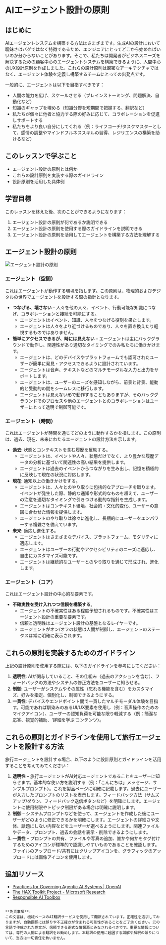 # AIエージェント設計の原則

## はじめに

AIエージェントシステムを構築する方法はさまざまです。生成AIの設計において曖昧さはバグではなく特徴であるため、エンジニアにとってどこから始めればいいのか分からないことがあります。そこで、私たちは開発者がビジネスニーズを解決するための顧客中心のエージェントシステムを構築できるように、人間中心のUX設計原則を作成しました。これらの設計原則は厳密なアーキテクチャではなく、エージェント体験を定義し構築するチームにとっての出発点です。

一般的に、エージェントは以下を目指すべきです：

- 人間の能力を広げ、スケールさせる（ブレインストーミング、問題解決、自動化など）
- 知識のギャップを埋める（知識分野を短期間で把握する、翻訳など）
- 私たちが個々に他者と協力する際の好みに応じて、コラボレーションを促進しサポートする
- 私たちをより良い自分にしてくれる（例：ライフコーチ/タスクマスターとして、感情の調整やマインドフルネススキルの習得、レジリエンスの構築を助けるなど）

## このレッスンで学ぶこと

- エージェント設計の原則とは何か
- これらの設計原則を実装する際のガイドライン
- 設計原則を活用した具体例

## 学習目標

このレッスンを終えた後、次のことができるようになります：

1. エージェント設計の原則が何であるか説明できる
2. エージェント設計の原則を使用する際のガイドラインを説明できる
3. エージェント設計の原則を活用してエージェントを構築する方法を理解する

## エージェント設計の原則

![エージェント設計の原則](../../../translated_images/agentic-design-principles.png?WT.19d6373397ba872c62b9237a927d1261a67e21e7c8e83274e53494a65e520a08.ja.mc_id=academic-105485-koreyst)

### エージェント（空間）

これはエージェントが動作する環境を指します。この原則は、物理的およびデジタルの世界でエージェントを設計する際の指針となります。

- **つなげる、壊さない** – 人々を他の人々、イベント、行動可能な知識につなげ、コラボレーションと接続を可能にする。
  - エージェントはイベント、知識、人々をつなげる役割を果たします。
  - エージェントは人々をより近づけるものであり、人々を置き換えたり軽視するものではありません。
- **簡単にアクセスできるが、時には見えない** – エージェントは主にバックグラウンドで動作し、関連性があり適切なタイミングでのみ私たちに働きかけます。
  - エージェントは、どのデバイスやプラットフォームでも認可されたユーザーが簡単に発見・アクセスできるように設計されています。
  - エージェントは音声、テキストなどのマルチモーダルな入力と出力をサポートします。
  - エージェントは、ユーザーのニーズを感知しながら、前景と背景、能動的と受動的の間をシームレスに移行します。
  - エージェントは見えない形で動作することもありますが、そのバックグラウンドでのプロセスや他のエージェントとのコラボレーションはユーザーにとって透明で制御可能です。

### エージェント（時間）

これはエージェントが時間を通じてどのように動作するかを指します。この原則は、過去、現在、未来にわたるエージェントの設計方法を示します。

- **過去**: 状態とコンテキストを含む履歴を反映する。
  - エージェントは、イベントや人々、状態だけでなく、より豊かな履歴データの分析に基づいて関連性の高い結果を提供します。
  - エージェントは過去のイベントからつながりを生み出し、記憶を積極的に反映して現在の状況に対応します。
- **現在**: 通知以上の働きかけをする。
  - エージェントは、人々とのやり取りに包括的なアプローチを取ります。イベントが発生した際、静的な通知や形式的なものを超えて、ユーザーの注意を適切なタイミングで引きつける動的な指針を生成します。
  - エージェントはコンテキスト環境、社会的・文化的変化、ユーザーの意図に合わせた情報を提供します。
  - エージェントのやり取りは徐々に進化し、長期的にユーザーをエンパワーする複雑さを備えています。
- **未来**: 適応し進化する。
  - エージェントはさまざまなデバイス、プラットフォーム、モダリティに適応します。
  - エージェントはユーザーの行動やアクセシビリティのニーズに適応し、自由にカスタマイズ可能です。
  - エージェントは継続的なユーザーとのやり取りを通じて形成され、進化します。

### エージェント（コア）

これはエージェント設計の中心的な要素です。

- **不確実性を受け入れつつ信頼を構築する**。
  - エージェントの不確実性はある程度予想されるものです。不確実性はエージェント設計の重要な要素です。
  - 信頼と透明性はエージェント設計の基盤となるレイヤーです。
  - エージェントがオン/オフの状態は人間が制御し、エージェントのステータスは常に明確に表示されます。

## これらの原則を実装するためのガイドライン

上記の設計原則を使用する際には、以下のガイドラインを参考にしてください：

1. **透明性**: AIが関与していること、その仕組み（過去のアクションを含む）、フィードバックの方法やシステムの修正方法をユーザーに知らせる。
2. **制御**: ユーザーがシステムやその属性（忘れる機能を含む）をカスタマイズ、好みを指定、個別化し、制御できるようにする。
3. **一貫性**: デバイスやエンドポイント間で一貫したマルチモーダル体験を目指す。可能であれば馴染みのあるUI/UX要素を使用し（例：音声操作のためのマイクアイコン）、ユーザーの認知負荷を可能な限り軽減する（例：簡潔な応答、視覚的補助、‘詳細を学ぶ’コンテンツ）。

## これらの原則とガイドラインを使用して旅行エージェントを設計する方法

旅行エージェントを設計する場合、以下のように設計原則とガイドラインを活用することを考えてみてください：

1. **透明性** – 旅行エージェントがAI対応エージェントであることをユーザーに知らせます。基本的な使い方を説明する（例：「こんにちは」メッセージ、サンプルプロンプト）。これを製品ページに明確に記載します。過去にユーザーが入力したプロンプトのリストを表示します。フィードバック方法（サムズアップ/ダウン、フィードバック送信ボタンなど）を明確にします。エージェントに使用制限やトピック制限がある場合は明確に説明します。
2. **制御** – システムプロンプトなどを使って、エージェントを作成した後にユーザーがどのように修正できるかを明確にします。エージェントの詳細さや文体、話題にしない内容などをユーザーが選べるようにします。関連ファイルやデータ、プロンプト、過去の会話を表示・削除できるようにします。
3. **一貫性** – プロンプトの共有、ファイルや写真の追加、誰かや何かをタグ付けするためのアイコンが標準的で認識しやすいものであることを確認します。ファイルのアップロード/共有にはクリップアイコンを、グラフィックのアップロードには画像アイコンを使用します。

## 追加リソース
- [Practices for Governing Agentic AI Systems | OpenAI](https://openai.com)
- [The HAX Toolkit Project - Microsoft Research](https://microsoft.com)
- [Responsible AI Toolbox](https://responsibleaitoolbox.ai)
```

**免責事項**:  
この文書は、機械ベースのAI翻訳サービスを使用して翻訳されています。正確性を追求しておりますが、自動翻訳には誤りや不正確さが含まれる可能性があることをご了承ください。元の言語で作成された原文が、信頼できる正式な情報源とみなされるべきです。重要な情報については、専門の人間による翻訳をお勧めします。本翻訳の使用に起因する誤解や解釈の誤りについて、当方は一切責任を負いません。